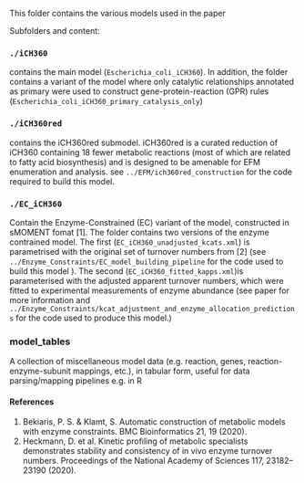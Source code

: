 This folder contains the various models used in the paper

Subfolders and content:
### `./iCH360`
contains the main model (`Escherichia_coli_iCH360`). In addition, the folder contains a variant of the  model where only catalytic relationships annotated as primary were used to construct gene-protein-reaction (GPR) rules (`Escherichia_coli_iCH360_primary_catalysis_only`)

### `./iCH360red`
contains the iCH360red submodel. iCH360red is a curated reduction of iCH360 containing 18 fewer metabolic reactions (most of which are related to fatty acid biosynthesis) and is designed to be amenable for EFM enumeration and analysis. see `../EFM/ich360red_construction` for the code required to build this model.

### `./EC_iCH360`
Contain the Enzyme-Constrained (EC) variant of the model, constructed in sMOMENT fomat [1]. The folder contains two versions of the enzyme contrained model. The first (`EC_iCH360_unadjusted_kcats.xml`) is parametrised with the original set of turnover numbers from [2] (see `../Enzyme_Constraints/EC_model_building_pipeline` for the code used to build this model ). The second (`EC_iCH360_fitted_kapps.xml`)is parameterised with the adjusted apparent turnover numbers, which were fitted to experimental measurements of enzyme abundance (see paper for more information and `../Enzyme_Constraints/kcat_adjustment_and_enzyme_allocation_predictions` for the code used to produce this model.)

### model_tables
A collection of miscellaneous model data (e.g. reaction, genes, reaction-enzyme-subunit mappings, etc.), in tabular form, useful for data parsing/mapping pipelines e.g. in R

#### References
1. Bekiaris, P. S. & Klamt, S. Automatic construction of metabolic models with enzyme constraints. BMC Bioinformatics 21, 19 (2020).
2. Heckmann, D. et al. Kinetic profiling of metabolic specialists demonstrates stability and consistency of in vivo enzyme turnover numbers. Proceedings of the National Academy of Sciences 117, 23182–23190 (2020).